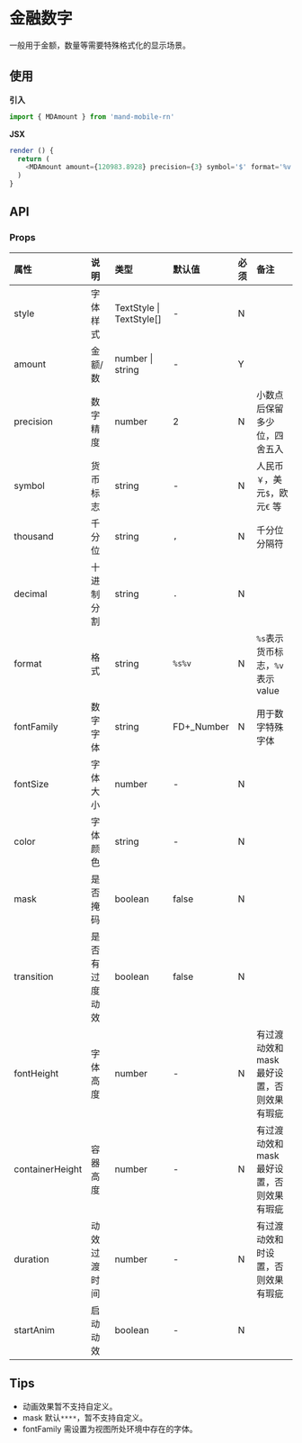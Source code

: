 # 金融数字

一般用于金额，数量等需要特殊格式化的显示场景。

## 使用

**引入**

```js
import { MDAmount } from 'mand-mobile-rn'
```

**JSX**

```js
render () {
  return (
    <MDAmount amount={120983.8928} precision={3} symbol='$' format='%v %s' thousand=',' fontSize={24} color='gray' />
  )
}
```

## API

### Props

| 属性            | 说明           | 类型                     | 默认值     | 必须 | 备注                                       |
| :-------------- | :------------- | :----------------------- | :--------- | :--- | :----------------------------------------- |
| style           | 字体样式       | TextStyle \| TextStyle[] | -          | N    |                                            |
| amount          | 金额/数        | number \| string         | -          | Y    |                                            |
| precision       | 数字精度       | number                   | 2          | N    | 小数点后保留多少位，四舍五入               |
| symbol          | 货币标志       | string                   | -          | N    | 人民币`￥`，美元`$`，欧元`€` 等            |
| thousand        | 千分位         | string                   | `,`        | N    | 千分位分隔符                               |
| decimal         | 十进制分割     | string                   | `.`        | N    |                                            |
| format          | 格式           | string                   | `%s%v`     | N    | `%s`表示货币标志，`%v`表示 value           |
| fontFamily      | 数字字体       | string                   | FD+_Number | N    | 用于数字特殊字体                           |
| fontSize        | 字体大小       | number                   | -          | N    |                                            |
| color           | 字体颜色       | string                   | -          | N    |                                            |
| mask            | 是否掩码       | boolean                  | false      | N    |                                            |
| transition      | 是否有过度动效 | boolean                  | false      | N    |                                            |
| fontHeight      | 字体高度       | number                   | -          | N    | 有过渡动效和 mask 最好设置，否则效果有瑕疵 |
| containerHeight | 容器高度       | number                   | -          | N    | 有过渡动效和 mask 最好设置，否则效果有瑕疵 |
| duration        | 动效过渡时间   | number                   | -          | N    | 有过渡动效和时设置，否则效果有瑕疵         |
| startAnim       | 启动动效       | boolean                  | -          | N    |                                            |

## Tips

- 动画效果暂不支持自定义。
- mask 默认`****`，暂不支持自定义。
- fontFamily 需设置为视图所处环境中存在的字体。
